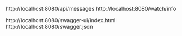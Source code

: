 

http://localhost:8080/api/messages
http://localhost:8080/watch/info

http://localhost:8080/swagger-ui/index.html
http://localhost:8080/swagger.json
